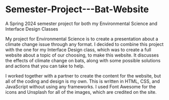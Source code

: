 # Semester-Project---Bat-Website
A Spring 2024 semester project for both my Environmental Science and Interface Design Classes

My project for Environmental Science is to create a presentation about a climate change issue through any format. I decided to combine this project with the one for my Interface Design class, which was to create a full website about a topic of our choosing, to make this website. It discusses the effects of climate change on bats, along with some possible solutions and actions that you can take to help.

I worked together with a partner to create the content for the website, but all of the coding and design is my own. This is written in HTML, CSS, and JavaScript without using any frameworks. I used Font Awesome for the icons and Unsplash for all of the images, which are credited on the site.
